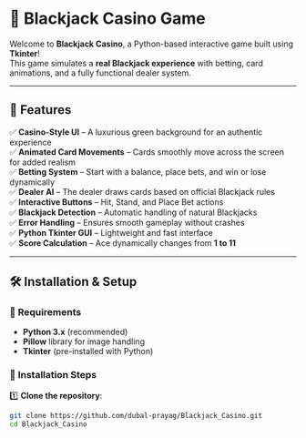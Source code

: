 # 🎲 Blackjack Casino Game

Welcome to **Blackjack Casino**, a Python-based interactive game built using **Tkinter**!  
This game simulates a **real Blackjack experience** with betting, card animations, and a fully functional dealer system.

---

## 🚀 Features

✅ **Casino-Style UI** – A luxurious green background for an authentic experience  
✅ **Animated Card Movements** – Cards smoothly move across the screen for added realism  
✅ **Betting System** – Start with a balance, place bets, and win or lose dynamically  
✅ **Dealer AI** – The dealer draws cards based on official Blackjack rules  
✅ **Interactive Buttons** – Hit, Stand, and Place Bet actions  
✅ **Blackjack Detection** – Automatic handling of natural Blackjacks  
✅ **Error Handling** – Ensures smooth gameplay without crashes  
✅ **Python Tkinter GUI** – Lightweight and fast interface  
✅ **Score Calculation** – Ace dynamically changes from **1 to 11**  

---

## 🛠 Installation & Setup  

### 🔹 **Requirements**
- **Python 3.x** (recommended)
- **Pillow** library for image handling  
- **Tkinter** (pre-installed with Python)

### 🔹 **Installation Steps**
1️⃣ **Clone the repository**:
   ```sh
   git clone https://github.com/dubal-prayag/Blackjack_Casino.git
   cd Blackjack_Casino
